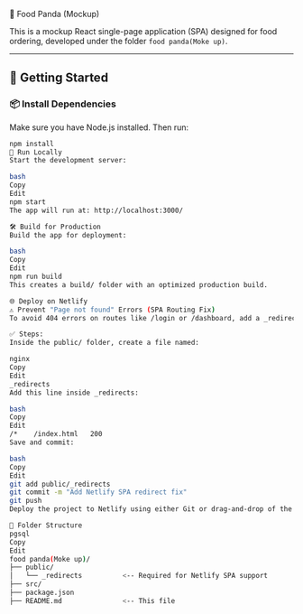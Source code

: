 🍔 Food Panda (Mockup)

This is a mockup React single-page application (SPA) designed for food ordering, developed under the folder `food panda(Moke up)`.

---

## 🚀 Getting Started

### 📦 Install Dependencies

Make sure you have Node.js installed. Then run:

```bash
npm install
🧪 Run Locally
Start the development server:

bash
Copy
Edit
npm start
The app will run at: http://localhost:3000/

🛠 Build for Production
Build the app for deployment:

bash
Copy
Edit
npm run build
This creates a build/ folder with an optimized production build.

🌐 Deploy on Netlify
⚠️ Prevent "Page not found" Errors (SPA Routing Fix)
To avoid 404 errors on routes like /login or /dashboard, add a _redirects file for Netlify to handle routing properly.

✅ Steps:
Inside the public/ folder, create a file named:

nginx
Copy
Edit
_redirects
Add this line inside _redirects:

bash
Copy
Edit
/*    /index.html   200
Save and commit:

bash
Copy
Edit
git add public/_redirects
git commit -m "Add Netlify SPA redirect fix"
git push
Deploy the project to Netlify using either Git or drag-and-drop of the build/ folder to Netlify Drop.

📁 Folder Structure
pgsql
Copy
Edit
food panda(Moke up)/
├── public/
│   └── _redirects          <-- Required for Netlify SPA support
├── src/
├── package.json
├── README.md               <-- This file
